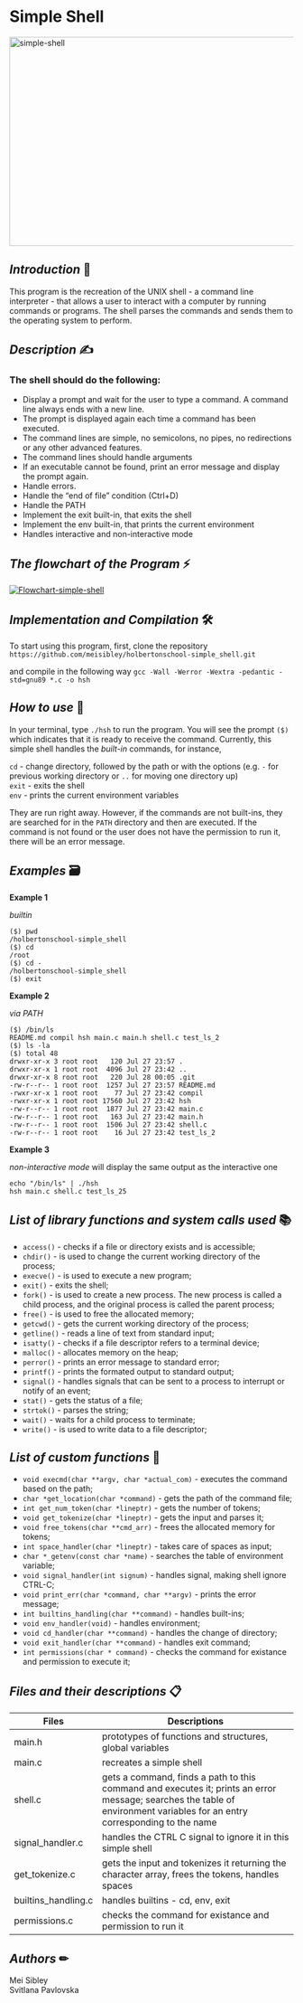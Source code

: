 # Simple Shell #

<img src='https://guideposts.org/wp-content/uploads/2017/04/blog_shell_1540-1024x576.jpg.webp' width="850" height="370" alt='simple-shell'/>

## **_Introduction_** 📢
This program is the recreation of the UNIX shell - a command line interpreter - that allows a user to interact with a computer by running commands or programs. The shell parses the commands and sends them to the operating system to perform.

## **_Description_** ✍
### The shell should do the following: ###

* Display a prompt and wait for the user to type a command. A command line always ends with a new line.
* The prompt is displayed again each time a command has been executed.
* The command lines are simple, no semicolons, no pipes, no redirections or any other advanced features.
* The command lines should handle arguments
* If an executable cannot be found, print an error message and display the prompt again.
* Handle errors.
* Handle the “end of file” condition (Ctrl+D)
* Handle the PATH
* Implement the exit built-in, that exits the shell
* Implement the env built-in, that prints the current environment
* Handles interactive and non-interactive mode

## **_The flowchart of the Program_** ⚡
<a href="https://ibb.co/JRjbKgr"><img src="https://i.ibb.co/DDf6tTw/Flowchart-simple-shell.jpg" alt="Flowchart-simple-shell" border="0"></a>

## **_Implementation and Compilation_** 🛠
To start using this program, first, clone the repository 
`https://github.com/meisibley/holbertonschool-simple_shell.git`

and compile in the following way
`gcc -Wall -Werror -Wextra -pedantic -std=gnu89 *.c -o hsh`

## **_How to use_** 🔐
In your terminal, type `./hsh` to run the program. You will see the prompt `($)` which indicates that it is ready to receive the command. 
Currently, this simple shell handles the  *built-in* commands, for instance,

`cd` - change directory, followed by the path or with the options (e.g. `-` for previous working directory or `..` for moving one directory up)<br />
`exit` - exits the shell<br />
`env` - prints the current environment variables

They are run right away. However, if the commands are not built-ins, they are searched for in the `PATH` directory and then are executed. If the command is not found or the user does not have the permission to run it, there will be an error message.

## **_Examples_** 🗃

**Example 1**

_builtin_
```
($) pwd
/holbertonschool-simple_shell
($) cd
/root
($) cd -
/holbertonschool-simple_shell
($) exit  
```
**Example 2**

_via PATH_
```
($) /bin/ls
README.md compil hsh main.c main.h shell.c test_ls_2
($) ls -la
($) total 48
drwxr-xr-x 3 root root   120 Jul 27 23:57 .
drwxr-xr-x 1 root root  4096 Jul 27 23:42 ..
drwxr-xr-x 8 root root   220 Jul 28 00:05 .git
-rw-r--r-- 1 root root  1257 Jul 27 23:57 README.md
-rwxr-xr-x 1 root root    77 Jul 27 23:42 compil
-rwxr-xr-x 1 root root 17560 Jul 27 23:42 hsh
-rw-r--r-- 1 root root  1877 Jul 27 23:42 main.c
-rw-r--r-- 1 root root   163 Jul 27 23:42 main.h
-rw-r--r-- 1 root root  1506 Jul 27 23:42 shell.c
-rw-r--r-- 1 root root    16 Jul 27 23:42 test_ls_2
```
**Example 3**

_non-interactive mode_ will display the same output as the interactive one

```
echo "/bin/ls" | ./hsh
hsh main.c shell.c test_ls_25
```
## **_List of library functions and system calls used_** 📚

* `access()` - checks if a file or directory exists and is accessible;<br />
* `chdir()` - is used to change the current working directory of the process;<br />
* `execve()` - is used to execute a new program;<br />
* `exit()` - exits the shell;<br />
* `fork()` - is used to create a new process. The new process is called a child process, and the original process is called the parent process;<br />
* `free()` - is used to free the allocated memory;<br />
* `getcwd()` - gets the current working directory of the process;<br />
* `getline()` - reads a line of text from standard input;<br />
* `isatty()` - checks if a file descriptor refers to a terminal device;<br />
* `malloc()` - allocates memory on the heap;<br />
* `perror()` - prints an error message to standard error;<br />
* `printf()` - prints the formated output to standard output;<br />
* `signal()` - handles signals that can be sent to a process to interrupt or notify of an event;<br />
* `stat()` - gets the status of a file;<br />
* `strtok()` - parses the string;<br />
* `wait()` - waits for a child process to terminate;<br />
* `write()` -  is used to write data to a file descriptor;<br />

## **_List of custom functions_** 🔨

* `void execmd(char **argv, char *actual_com)` - executes the command based on the path;<br />
* `char *get_location(char *command)` - gets the path of the command file;<br />
* `int get_num_token(char *lineptr)` - gets the number of tokens;<br />
* `void get_tokenize(char *lineptr)` - gets the input and parses it;<br />
* `void free_tokens(char **cmd_arr)` - frees the allocated memory for tokens;<br />
* `int space_handler(char *lineptr)` - takes care of spaces as input;<br />
* `char *_getenv(const char *name)` - searches the table of environment variable;<br />
* `void signal_handler(int signum)` - handles signal, making shell ignore CTRL-C;<br />
* `void print_err(char *command, char **argv)` - prints the error message;<br />
* `int builtins_handling(char **command)` - handles built-ins;<br />
* `void env_handler(void)` - handles environment;<br />
* `void cd_handler(char **command)` - handles the change of directory;<br />
* `void exit_handler(char **command)` - handles exit command;<br />
* `int permissions(char * command)` - checks the command for existance and permission to execute it;<br />

## **_Files and their descriptions_** 📋

| **Files** | **Descriptions** |
| ----- | ----------- |
| main.h | prototypes of functions and structures, global variables |        
| main.c | recreates a simple shell | 
| shell.c | gets a command, finds a path to this command and executes it; prints an error message; searches the table of environment variables for an entry corresponding to the name|
| signal_handler.c | handles the CTRL C signal to ignore it in this simple shell |
| get_tokenize.c | gets the input and tokenizes it returning the character array, frees the tokens, handles spaces |
| builtins_handling.c | handles builtins - cd, env, exit |
| permissions.c | checks the command for existance and permission to run it |

## **_Authors_** ✏

Mei Sibley <br />
Svitlana Pavlovska
